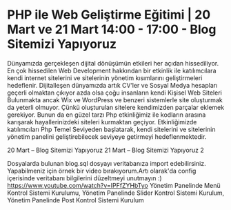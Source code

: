 # PHP ile Web Geliştirme Eğitimi | 20 Mart ve 21 Mart 14:00 - 17:00 - Blog Sitemizi Yapıyoruz

Dünyamızda gerçekleşen dijital dönüşümün etkileri her açıdan hissediliyor. En çok hissedilen Web Development hakkından bir etkinlik ile katılımcılara kendi internet sitelerini ve sitelerinin yönetim kısımlarını geliştirmeleri hedeflenir. Dijitalleşen dünyamızda artık CV’ler ve Sosyal Medya hesapları geçerli olmaktan çıkıyor azda olsa çoğu insanların kendi Kişisel Web Siteleri Bulunmakta ancak Wix ve WordPress ve benzeri sistemlerle site oluşturmak da yeterli olmuyor. Çünkü oluşturulan sitelere kendimizden parçalar eklemek gerekiyor. Bunun da en güzel tarzı Php etkinliğimiz ile kodların arasına karışarak hayallerinizdeki siteleri kurmaktan geçiyor. Etkinliğimizde katılımcıları Php Temel Seviyeden başlatarak, kendi sitelerini ve sitelerinin yönetim panelini geliştirebilecek seviyeye getirmeyi hedeflenmektedir.

20 Mart – Blog Sitemizi Yapıyoruz
21 Mart – Blog Sitemizi Yapıyoruz 2

Dosyalarda bulunan blog.sql dosyayı veritabanıza import edebilirsiniz. Yapabilmeniz için örnek bir video bırakıyorum.Artı olarak'da config içerisinde veritabanı bilgilerini düzeltmeyi unutmayın :)
https://www.youtube.com/watch?v=IPFfZYHbTyo
Yönetim Panelinde Menü Kontrol Sistemi Kurulumu,
Yönetim Panelinde Slider Kontrol Sistemi Kurulum,
Yönetim Panelinde Post Kontrol Sistemi Kurulum

